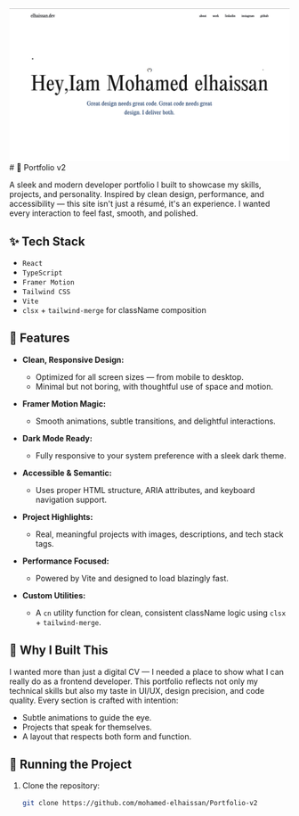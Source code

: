 <img src="https://github.com/mohamed-elhaissan/Portfolio-v2/blob/main/src/assets/Screenshot.png" />
# 🎨 Portfolio v2

A sleek and modern developer portfolio I built to showcase my skills, projects, and personality. Inspired by clean design, performance, and accessibility — this site isn't just a résumé, it's an experience. I wanted every interaction to feel fast, smooth, and polished.

## ✨ Tech Stack

- `React`
- `TypeScript`
- `Framer Motion`
- `Tailwind CSS`
- `Vite`
- `clsx` + `tailwind-merge` for className composition

## 🚀 Features

- **Clean, Responsive Design:**  
  - Optimized for all screen sizes — from mobile to desktop.  
  - Minimal but not boring, with thoughtful use of space and motion.

- **Framer Motion Magic:**  
  - Smooth animations, subtle transitions, and delightful interactions.

- **Dark Mode Ready:**  
  - Fully responsive to your system preference with a sleek dark theme.

- **Accessible & Semantic:**  
  - Uses proper HTML structure, ARIA attributes, and keyboard navigation support.

- **Project Highlights:**  
  - Real, meaningful projects with images, descriptions, and tech stack tags.

- **Performance Focused:**  
  - Powered by Vite and designed to load blazingly fast.

- **Custom Utilities:**  
  - A `cn` utility function for clean, consistent className logic using `clsx` + `tailwind-merge`.

## 💭 Why I Built This

I wanted more than just a digital CV — I needed a place to show what I can really do as a frontend developer. This portfolio reflects not only my technical skills but also my taste in UI/UX, design precision, and code quality. Every section is crafted with intention:

- Subtle animations to guide the eye.
- Projects that speak for themselves.
- A layout that respects both form and function.

## 🚦 Running the Project

1. Clone the repository:
   ```bash
   git clone https://github.com/mohamed-elhaissan/Portfolio-v2
